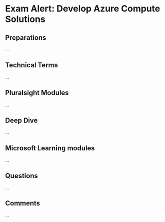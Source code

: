 # Exam Alert: Develop Azure Compute Solutions

## Preparations
...

## Technical Terms
...

## Pluralsight Modules
...

## Deep Dive
...

## Microsoft Learning modules
...

## Questions
...

## Comments
...